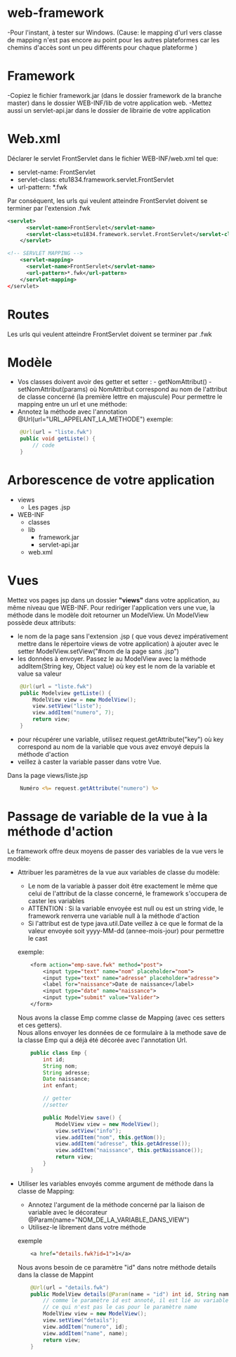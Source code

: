 # web-framework

-Pour l'instant, à tester sur Windows. (Cause: le mapping d'url vers classe de mapping n'est pas encore au point pour les autres plateformes car les chemins d'accès sont un peu différents pour chaque plateforme )

# Framework

-Copiez le fichier framework.jar (dans le dossier framework de la branche master) dans le dossier WEB-INF/lib de votre application web.
-Mettez aussi un servlet-api.jar dans le dossier de librairie de votre application

# Web.xml

Déclarer le servlet FrontServlet dans le fichier WEB-INF/web.xml tel que:

- servlet-name: FrontServlet
- servlet-class: etu1834.framework.servlet.FrontServlet
- url-pattern: \*.fwk

Par conséquent, les urls qui veulent atteindre FrontServlet doivent se terminer par l'extension .fwk

```xml
<servlet>
      <servlet-name>FrontServlet</servlet-name>
      <servlet-class>etu1834.framework.servlet.FrontServlet</servlet-class>
    </servlet>

<!-- SERVLET MAPPING -->
    <servlet-mapping>
      <servlet-name>FrontServlet</servlet-name>
      <url-pattern>*.fwk</url-pattern>
    </servlet-mapping>
</servlet>
```

# Routes

Les urls qui veulent atteindre FrontServlet doivent se terminer par .fwk

# Modèle

- Vos classes doivent avoir des getter et setter : - getNomAttribut() - setNomAttribut(params)
  où NomAttribut correspond au nom de l'attribut de classe concerné (la première lettre en majuscule)
  Pour permettre le mapping entre un url et une méthode:
- Annotez la méthode avec l'annotation @Url(url="URL_APPELANT_LA_METHODE")
  exemple:

```java
    @Url(url = "liste.fwk")
    public void getListe() {
        // code
    }
```

# Arborescence de votre application
<ul>
    <li>
        views
        <ul>
            <li> Les pages .jsp </li>
        </ul>
    </li>
    <li>
        WEB-INF
        <ul>
            <li> classes </li>
            <li> 
                lib 
                <ul>
                    <li> framework.jar </li>
                    <li> servlet-api.jar </li>
                </ul>
            </li>
            <li> web.xml </li>
        </ul>
    </li>
</ul>

# Vues

Mettez vos pages jsp dans un dossier <strong>"views"</strong>  dans votre application, au même niveau que WEB-INF.
Pour rediriger l'application vers une vue, la méthode dans le modèle doit retourner un ModelView. Un ModelView possède deux attributs:

- le nom de la page sans l'extension .jsp ( que vous devez impérativement mettre dans le répertoire views de votre application) à ajouter avec le setter ModelView.setView("#nom de la page sans .jsp")
- les données à envoyer. Passez le au ModelView avec la méthode addItem(String key, Object value) où key est le nom de la variable et value sa valeur
```java
    @Url(url = "liste.fwk")
    public Modelview getListe() {
        ModelView view = new ModelView();
        view.setView("liste");
        view.addItem("numero", 7);
        return view;
    }
```
- pour récupérer une variable, utilisez request.getAttribute("key") où key correspond au nom de la variable que vous avez envoyé depuis la méthode d'action
- veillez à caster la variable passer dans votre Vue.

Dans la page views/liste.jsp
```jsp
    Numéro <%= request.getAttribute("numero") %>
```

# Passage de variable de la vue à la méthode d'action

Le framework offre deux moyens de passer des variables de la vue vers le modèle:

- Attribuer les paramètres de la vue aux variables de classe du modèle:
    - Le nom de la variable à passer doit être exactement le même que celui de l'attribut de la classe concerné, le framework s'occupera de caster les variables
    - ATTENTION : Si la variable envoyée est null ou est un string vide, le framework renverra une variable null à la méthode d'action
    - Si l'attribut est de type java.util.Date veillez à ce que le format de la valeur envoyée soit yyyy-MM-dd (annee-mois-jour) pour permettre le cast

    exemple:
    ```jsp
        <form action="emp-save.fwk" method="post">
            <input type="text" name="nom" placeholder="nom">
            <input type="text" name="adresse" placeholder="adresse">
            <label for="naissance">Date de naissance</label>
            <input type="date" name="naissance">
            <input type="submit" value="Valider">
        </form> 
    ```
    Nous avons la classe Emp comme classe de Mapping (avec ces setters et ces getters).
    <br>
    Nous allons envoyer les données de ce formulaire à la methode save de la classe Emp qui a déjà été décorée avec l'annotation Url.
    ```java
        public class Emp {
            int id;
            String nom;
            String adresse;
            Date naissance;
            int enfant;

            // getter
            //setter
    
            public ModelView save() {
                ModelView view = new ModelView();
                view.setView("info");
                view.addItem("nom", this.getNom());
                view.addItem("adresse", this.getAdresse());
                view.addItem("naissance", this.getNaissance());
                return view;
            }   
        }
    ```

- Utiliser les variables envoyés comme argument de méthode dans la classe de Mapping:
    - Annotez l'argument de la méthode concerné par la liaison de variable avec le décorateur @Param(name="NOM_DE_LA_VARIABLE_DANS_VIEW")
    - Utilisez-le librement dans votre méthode

    exemple 
    ```jsp
        <a href="details.fwk?id=1">1</a>
    ```
    Nous avons besoin de ce paramètre "id" dans notre méthode details dans la classe de Mappint
    ```java
        @Url(url = "details.fwk")
        public ModelView details(@Param(name = "id") int id, String name) {
            // comme le paramètre id est annoté, il est lié au variable venant de la vue
            // ce qui n'est pas le cas pour le paramètre name
            ModelView view = new ModelView();
            view.setView("details");
            view.addItem("numero", id);
            view.addItem("name", name);
            return view;
        }
    ```